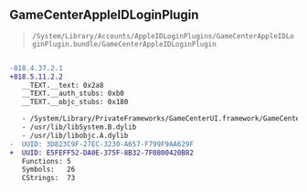 ## GameCenterAppleIDLoginPlugin

> `/System/Library/Accounts/AppleIDLoginPlugins/GameCenterAppleIDLoginPlugin.bundle/GameCenterAppleIDLoginPlugin`

```diff

-818.4.37.2.1
+818.5.11.2.2
   __TEXT.__text: 0x2a8
   __TEXT.__auth_stubs: 0xb0
   __TEXT.__objc_stubs: 0x180

   - /System/Library/PrivateFrameworks/GameCenterUI.framework/GameCenterUI
   - /usr/lib/libSystem.B.dylib
   - /usr/lib/libobjc.A.dylib
-  UUID: 3D823C9F-27EC-3230-A657-F799F9AA629F
+  UUID: E5FEFF52-DA0E-375F-8B32-7F0800420B82
   Functions: 5
   Symbols:   26
   CStrings:  73

```
